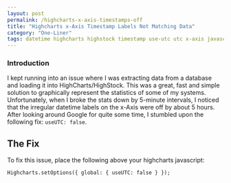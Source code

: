 ```yaml
---
layout: post
permalink: /highcharts-x-axis-timestamps-off
title: "Highcharts x-Axis Timestamp Labels Not Matching Data"
category: "One-Liner"
tags: datetime highcharts highstock timestamp use-utc utc x-axis javascript jquery
---
```

### Introduction

I kept running into an issue where I was extracting data from a database and loading it into HighCharts/HighStock. This was a great, fast and simple solution to graphically represent the statistics of some of my systems. Unfortunately, when I broke the stats down by 5-minute intervals, I noticed that the irregular datetime labels on the x-Axis were off by about 5 hours. After looking around Google for quite some time, I stumbled upon the following fix: `useUTC: false`.

## The Fix

To fix this issue, place the following above your highcharts javascript: 

```
Highcharts.setOptions({ global: { useUTC: false } });
```